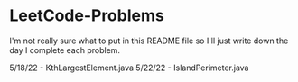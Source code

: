 # LeetCode-Problems
I'm not really sure what to put in this README file so I'll just write down the day I complete each problem.

5/18/22 - KthLargestElement.java
5/22/22 - IslandPerimeter.java
